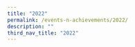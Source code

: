 ```yaml
---
title: "2022"
permalink: /events-n-achievements/2022/
description: ""
third_nav_title: "2022"
---
```

